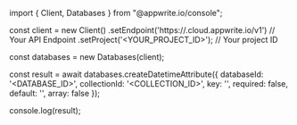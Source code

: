import { Client, Databases } from "@appwrite.io/console";

const client = new Client()
    .setEndpoint('https://<REGION>.cloud.appwrite.io/v1') // Your API Endpoint
    .setProject('<YOUR_PROJECT_ID>'); // Your project ID

const databases = new Databases(client);

const result = await databases.createDatetimeAttribute({
    databaseId: '<DATABASE_ID>',
    collectionId: '<COLLECTION_ID>',
    key: '',
    required: false,
    default: '',
    array: false
});

console.log(result);
